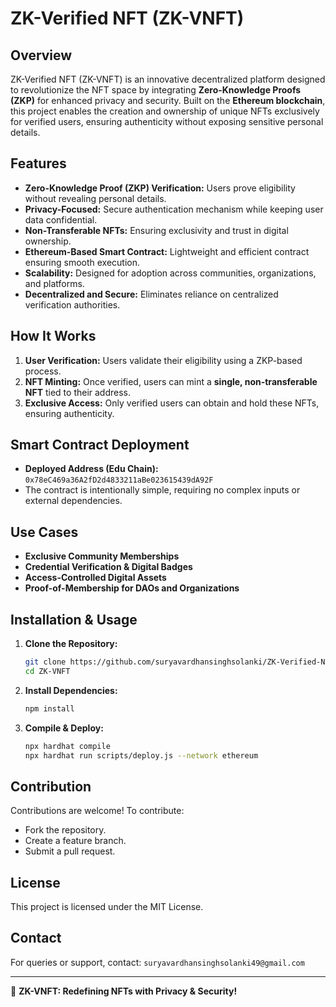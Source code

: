 # ZK-Verified NFT (ZK-VNFT)

## Overview
ZK-Verified NFT (ZK-VNFT) is an innovative decentralized platform designed to revolutionize the NFT space by integrating **Zero-Knowledge Proofs (ZKP)** for enhanced privacy and security. Built on the **Ethereum blockchain**, this project enables the creation and ownership of unique NFTs exclusively for verified users, ensuring authenticity without exposing sensitive personal details.

## Features
- **Zero-Knowledge Proof (ZKP) Verification:** Users prove eligibility without revealing personal details.
- **Privacy-Focused:** Secure authentication mechanism while keeping user data confidential.
- **Non-Transferable NFTs:** Ensuring exclusivity and trust in digital ownership.
- **Ethereum-Based Smart Contract:** Lightweight and efficient contract ensuring smooth execution.
- **Scalability:** Designed for adoption across communities, organizations, and platforms.
- **Decentralized and Secure:** Eliminates reliance on centralized verification authorities.

## How It Works
1. **User Verification:** Users validate their eligibility using a ZKP-based process.
2. **NFT Minting:** Once verified, users can mint a **single, non-transferable NFT** tied to their address.
3. **Exclusive Access:** Only verified users can obtain and hold these NFTs, ensuring authenticity.

## Smart Contract Deployment
- **Deployed Address (Edu Chain):** `0x78eC469a36A2fD2d4833211aBe023615439dA92F`
- The contract is intentionally simple, requiring no complex inputs or external dependencies.

## Use Cases
- **Exclusive Community Memberships**
- **Credential Verification & Digital Badges**
- **Access-Controlled Digital Assets**
- **Proof-of-Membership for DAOs and Organizations**

## Installation & Usage
1. **Clone the Repository:**
   ```bash
   git clone https://github.com/suryavardhansinghsolanki/ZK-Verified-NFT-ZK-VNFT-.git
   cd ZK-VNFT
   ```
2. **Install Dependencies:**
   ```bash
   npm install
   ```
3. **Compile & Deploy:**
   ```bash
   npx hardhat compile
   npx hardhat run scripts/deploy.js --network ethereum
   ```

## Contribution
Contributions are welcome! To contribute:
- Fork the repository.
- Create a feature branch.
- Submit a pull request.

## License
This project is licensed under the MIT License.

## Contact
For queries or support, contact: `suryavardhansinghsolanki49@gmail.com`

---
🚀 **ZK-VNFT: Redefining NFTs with Privacy & Security!**

